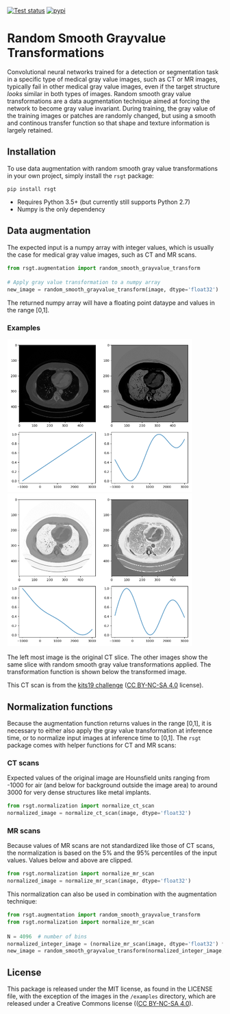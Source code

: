[![Test status](https://github.com/nlessmann/rsgt/workflows/Tests/badge.svg)](https://github.com/nlessmann/rsgt/actions)
[![pypi](https://img.shields.io/pypi/v/rsgt)](https://pypi.org/project/rsgt/)

# Random Smooth Grayvalue Transformations

Convolutional neural networks trained for a detection or segmentation task in a specific type of medical gray value images, such as CT or MR images, typically
fail in other medical gray value images, even if the target structure *looks* similar in both types of images. Random smooth gray value transformations are a
data augmentation technique aimed at forcing the network to become gray value invariant. During training, the gray value of the training images or patches are
randomly changed, but using a smooth and continous transfer function so that shape and texture information is largely retained.

## Installation

To use data augmentation with random smooth gray value transformations in your own project, simply install the `rsgt` package:

```
pip install rsgt
```

* Requires Python 3.5+ (but currently still supports Python 2.7)
* Numpy is the only dependency

## Data augmentation

The expected input is a numpy array with integer values, which is usually the case for medical gray value images, such as CT and MR scans.

```python
from rsgt.augmentation import random_smooth_grayvalue_transform

# Apply gray value transformation to a numpy array
new_image = random_smooth_grayvalue_transform(image, dtype='float32')
```

The returned numpy array will have a floating point dataype and values in the range [0,1].

### Examples

<img alt="Original CT scan" src="/examples/ct0.png" width="216"><img alt="Transformed CT scan #1" src="/examples/ct1.png" width="216"><img alt="Transformed CT scan #2" src="/examples/ct2.png" width="216"><img alt="Transformed CT scan #3" src="/examples/ct3.png" width="216">

The left most image is the original CT slice. The other images show the same slice with random smooth gray value transformations applied. The transformation
function is shown below the transformed image.

This CT scan is from the [kits19 challenge](https://kits-challenge.org) ([CC BY-NC-SA 4.0](https://creativecommons.org/licenses/by-nc-sa/4.0/) license).

## Normalization functions

Because the augmentation function returns values in the range [0,1], it is necessary to either also apply the gray value transformation at inference time, or to
normalize input images at inference time to [0,1]. The `rsgt` package comes with helper functions for CT and MR scans:

### CT scans

Expected values of the original image are Hounsfield units ranging from -1000 for air (and below for background outside the image area) to around 3000 for very
dense structures like metal implants.

```python
from rsgt.normalization import normalize_ct_scan
normalized_image = normalize_ct_scan(image, dtype='float32')
```

### MR scans

Because values of MR scans are not standardized like those of CT scans, the normalization is based on the 5% and the 95% percentiles of the input values. Values
below and above are clipped.

```python
from rsgt.normalization import normalize_mr_scan
normalized_image = normalize_mr_scan(image, dtype='float32')
```

This normalization can also be used in combination with the augmentation technique:

```python
from rsgt.augmentation import random_smooth_grayvalue_transform
from rsgt.normalization import normalize_mr_scan

N = 4096  # number of bins
normalized_integer_image = (normalize_mr_scan(image, dtype='float32') * N).round().astype(int)
new_image = random_smooth_grayvalue_transform(normalized_integer_image, min_max_val=(0, N), dtype='float32')
```

## License

This package is released under the MIT license, as found in the LICENSE file, with the exception of the images in the `/examples` directory, which are released
under a Creative Commons license (([CC BY-NC-SA 4.0](https://creativecommons.org/licenses/by-nc-sa/4.0/)).
